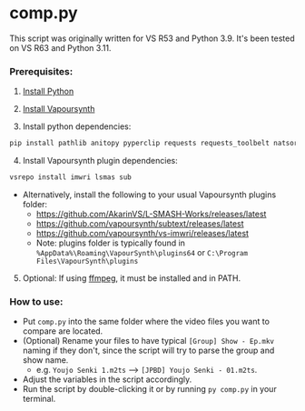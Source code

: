 # comp.py
This script was originally written for VS R53 and Python 3.9. It's been tested on VS R63 and Python 3.11.

### Prerequisites:
1. [Install Python](https://www.python.org/downloads/)

2. [Install Vapoursynth](https://github.com/vapoursynth/vapoursynth/releases)

3. Install python dependencies:
 ```powershell
 pip install pathlib anitopy pyperclip requests requests_toolbelt natsort vstools rich colorama
 ```

4. Install Vapoursynth plugin dependencies:
 ```powershell
 vsrepo install imwri lsmas sub
 ```
  - Alternatively, install the following to your usual Vapoursynth plugins folder:
    - https://github.com/AkarinVS/L-SMASH-Works/releases/latest
    - https://github.com/vapoursynth/subtext/releases/latest
    - https://github.com/vapoursynth/vs-imwri/releases/latest
    - Note: plugins folder is typically found in `%AppData%\Roaming\VapourSynth\plugins64` or `C:\Program Files\VapourSynth\plugins`
  
5. Optional: If using [ffmpeg](https://ffmpeg.org/download.html), it must be installed and in PATH.

### How to use:
- Put `comp.py` into the same folder where the video files you want to compare are located.
- (Optional) Rename your files to have typical `[Group] Show - Ep.mkv` naming if they don't, since the script will try to parse the group and show name.
  - e.g. `Youjo Senki 1.m2ts` --> `[JPBD] Youjo Senki - 01.m2ts`.
- Adjust the variables in the script accordingly.
- Run the script by double-clicking it or by running `py comp.py` in your terminal.
